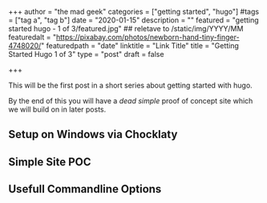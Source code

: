 +++
author = "the mad geek"
categories = ["getting started", "hugo"]
#tags = ["tag a", "tag b"]
date = "2020-01-15"
description = "" 
featured = "getting started hugo - 1 of 3/featured.jpg" ## reletave to /static/img/YYYY/MM
featuredalt = "https://pixabay.com/photos/newborn-hand-tiny-finger-4748020/"
featuredpath = "date"
linktitle = "Link Title"
title = "Getting Started Hugo 1 of 3"
type = "post"
draft = false

+++

This will be the first post in a short series about getting started with hugo.

By the end of this you will have a _dead simple_ proof of concept site which we will build on in later posts.

## Setup on Windows via Chocklaty

## Simple Site POC

## Usefull Commandline Options
